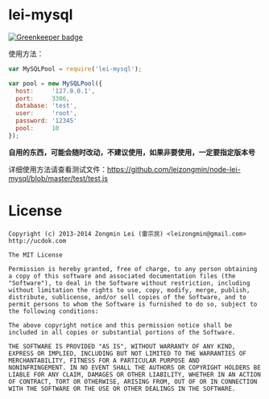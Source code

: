 lei-mysql
=======

[![Greenkeeper badge](https://badges.greenkeeper.io/leizongmin/node-lei-mysql.svg)](https://greenkeeper.io/)

使用方法：

```javascript
var MySQLPool = require('lei-mysql');

var pool = new MySQLPool({
  host:     '127.0.0.1',
  port:     3306,
  database: 'test',
  user:     'root',
  password: '12345'
  pool:     10
});
```

**自用的东西，可能会随时改动，不建议使用，如果非要使用，一定要指定版本号**

详细使用方法请查看测试文件：https://github.com/leizongmin/node-lei-mysql/blob/master/test/test.js


License
========

```
Copyright (c) 2013-2014 Zongmin Lei (雷宗民) <leizongmin@gmail.com>
http://ucdok.com

The MIT License

Permission is hereby granted, free of charge, to any person obtaining
a copy of this software and associated documentation files (the
"Software"), to deal in the Software without restriction, including
without limitation the rights to use, copy, modify, merge, publish,
distribute, sublicense, and/or sell copies of the Software, and to
permit persons to whom the Software is furnished to do so, subject to
the following conditions:

The above copyright notice and this permission notice shall be
included in all copies or substantial portions of the Software.

THE SOFTWARE IS PROVIDED "AS IS", WITHOUT WARRANTY OF ANY KIND,
EXPRESS OR IMPLIED, INCLUDING BUT NOT LIMITED TO THE WARRANTIES OF
MERCHANTABILITY, FITNESS FOR A PARTICULAR PURPOSE AND
NONINFRINGEMENT. IN NO EVENT SHALL THE AUTHORS OR COPYRIGHT HOLDERS BE
LIABLE FOR ANY CLAIM, DAMAGES OR OTHER LIABILITY, WHETHER IN AN ACTION
OF CONTRACT, TORT OR OTHERWISE, ARISING FROM, OUT OF OR IN CONNECTION
WITH THE SOFTWARE OR THE USE OR OTHER DEALINGS IN THE SOFTWARE.
```